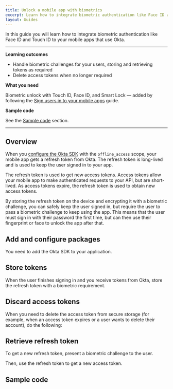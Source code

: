 ```yaml
---
title: Unlock a mobile app with biometrics
excerpt: Learn how to integrate biometric authentication like Face ID and Touch ID to your mobile apps that use Okta.
layout: Guides
---
```


In this guide you will learn how to integrate biometric authentication like Face ID and Touch ID to your mobile apps that use Okta.

---

**Learning outcomes**

* Handle biometric challenges for your users, storing and retrieving tokens as required
* Delete access tokens when no longer required

**What you need**

Biometric unlock with Touch ID, Face ID, and Smart Lock — added by following the [Sign users in to your mobile apps](/docs/guides/sign-into-mobile-app/) guide.

**Sample code**

See the [Sample code](#sample-code) section.

---

## Overview

When you [configure the Okta SDK](/docs/guides/sign-into-mobile-app/-/main/#add-and-configure-packages) with the `offline_access` scope, your mobile app gets a refresh token from Okta. The refresh token is long-lived and is used to keep the user signed in to your app.

The refresh token is used to get new access tokens. Access tokens allow your mobile app to make authenticated requests to your API, but are short-lived. As access tokens expire, the refresh token is used to obtain new access tokens.

By storing the refresh token on the device and encrypting it with a biometric challenge, you can safely keep the user signed in, but require the user to pass a biometric challenge to keep using the app. This means that the user must sign in with their password the first time, but can then use their fingerprint or face to unlock the app after that.

## Add and configure packages

You need to add the Okta SDK to your application.

<StackSelector snippet="installsdk"/>

## Store tokens

When the user finishes signing in and you receive tokens from Okta, store the refresh token with a biometric requirement.

<StackSelector snippet="storerefreshtoken" />

## Discard access tokens

When you need to delete the access token from secure storage (for example, when an access token expires or a user wants to delete their account), do the following:  

<StackSelector snippet="discardaccesstoken" />

## Retrieve refresh token

To get a new refresh token, present a biometric challenge to the user.

<StackSelector snippet="challenge" />

Then, use the refresh token to get a new access token.

<StackSelector snippet="getnewaccesstoken" />

## Sample code

<StackSelector snippet="samplecode" />